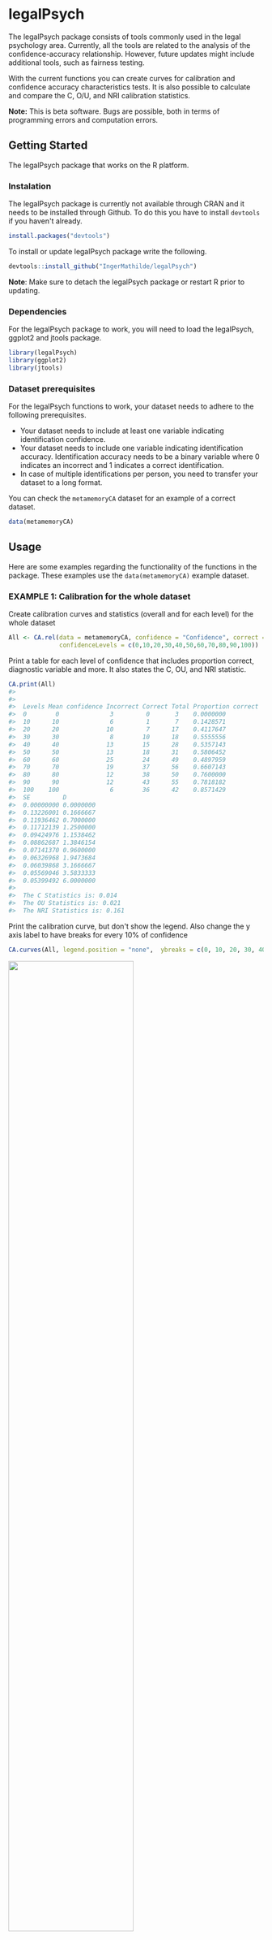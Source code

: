
<!-- README.md is generated from README.Rmd. Please edit that file -->
legalPsych
==========

The legalPsych package consists of tools commonly used in the legal psychology area. Currently, all the tools are related to the analysis of the confidence-accuracy relationship. However, future updates might include additional tools, such as fairness testing.

With the current functions you can create curves for calibration and confidence accuracy characteristics tests. It is also possible to calculate and compare the C, O/U, and NRI calibration statistics.

**Note:** This is beta software. Bugs are possible, both in terms of programming errors and computation errors.

Getting Started
---------------

The legalPsych package that works on the R platform.

### Instalation

The legalPsych package is currently not available through CRAN and it needs to be installed through Github. To do this you have to install `devtools` if you haven't already.

``` r
install.packages("devtools")
```

To install or update legalPsych package write the following.

``` r
devtools::install_github("IngerMathilde/legalPsych")
```

**Note**: Make sure to detach the legalPsych package or restart R prior to updating.

### Dependencies

For the legalPsych package to work, you will need to load the legalPsych, ggplot2 and jtools package.

``` r
library(legalPsych)
library(ggplot2)
library(jtools)
```

### Dataset prerequisites

For the legalPsych functions to work, your dataset needs to adhere to the following prerequisites.

-   Your dataset needs to include at least one variable indicating identification confidence.
-   Your dataset needs to include one variable indicating identification accuracy. Identification accuracy needs to be a binary variable where 0 indicates an incorrect and 1 indicates a correct identification.
-   In case of multiple identifications per person, you need to transfer your dataset to a long format.

You can check the `metamemoryCA` dataset for an example of a correct dataset.

``` r
data(metamemoryCA)
```

Usage
-----

Here are some examples regarding the functionality of the functions in the package. These examples use the `data(metamemoryCA)` example dataset.

### EXAMPLE 1: Calibration for the whole dataset

Create calibration curves and statistics (overall and for each level) for the whole dataset

``` r
All <- CA.rel(data = metamemoryCA, confidence = "Confidence", correct = "ChoiceCorrect", test = "CAL", 
              confidenceLevels = c(0,10,20,30,40,50,60,70,80,90,100))
```

Print a table for each level of confidence that includes proportion correct, diagnostic variable and more. It also states the C, OU, and NRI statistic.

``` r
CA.print(All)
#> 
#>   
#>  Levels Mean confidence Incorrect Correct Total Proportion correct
#>  0        0              3         0       3    0.0000000         
#>  10      10              6         1       7    0.1428571         
#>  20      20             10         7      17    0.4117647         
#>  30      30              8        10      18    0.5555556         
#>  40      40             13        15      28    0.5357143         
#>  50      50             13        18      31    0.5806452         
#>  60      60             25        24      49    0.4897959         
#>  70      70             19        37      56    0.6607143         
#>  80      80             12        38      50    0.7600000         
#>  90      90             12        43      55    0.7818182         
#>  100    100              6        36      42    0.8571429         
#>  SE         D        
#>  0.00000000 0.0000000
#>  0.13226001 0.1666667
#>  0.11936462 0.7000000
#>  0.11712139 1.2500000
#>  0.09424976 1.1538462
#>  0.08862687 1.3846154
#>  0.07141370 0.9600000
#>  0.06326968 1.9473684
#>  0.06039868 3.1666667
#>  0.05569046 3.5833333
#>  0.05399492 6.0000000
#> 
#>  The C Statistics is: 0.014
#>  The OU Statistics is: 0.021
#>  The NRI Statistics is: 0.161
```

Print the calibration curve, but don't show the legend. Also change the y axis label to have breaks for every 10% of confidence

``` r
CA.curves(All, legend.position = "none",  ybreaks = c(0, 10, 20, 30, 40, 50, 60, 70, 80, 90, 100)) 
```

<img src="man/figures/README-EX1 CA.curves-1.png" width="70%" />

### EXAMPLE 2: Compare choosers vs. nonchoosers with collapsed confidence groups and Jackknife SE.

To compare calibration scores for choosers vs. nonchoosers, the `var` variable to the `CA.rel()` function needs to be defined to "ChoiceChooser". "ChoiceChooser" is the variable in the data set that defines whether or not someone is a chooser.

In order to collapse certain confidence levels (e.g., group together the 0, 10, 20 confidence levels), the `confidenceLevels` argument needs to be defined as a list (e.g., `confidenceLevels = list(c(0,20),c(30,40), c(50,60), c(70,80), c(90,100)`).

To attain jackknife SE for the C, OU, NRI statistic,`jack = T` is added to the `CA.rel()` function.

``` r
Choosers <- CA.rel(data = metamemoryCA, confidence = "Confidence", correct = "ChoiceCorrect", 
                   test = "CAL", var = "ChoiceChooser", 
                   confidenceLevels = list(c(0,20),c(30,40), c(50,60), c(70,80), c(90,100)), jack = T)
```

Create calibration curves to compare choosers to nonchoosers for all the different confidence levels.

``` r
CA.curves(Choosers)
```

![](man/figures/README-EX2%20CA.curves-1.png)

Create an overview table of the C, OU and NRI statistic, with 95% CI between brackets

``` r
CA.table(Choosers) 
#>  var           var.levels C                 OU                  
#>  ChoiceChooser NonChooser .036 [.008, .065] -.079 [-.149, -.009]
#>  ChoiceChooser Chooser    .017 [.000, .033]  .101 [ .036,  .166]
#>  NRI               
#>  .026 [-.024, .075]
#>  .180 [ .073, .286]
```

### EXAMPLE 3: Calibration plot when disregarding lower confidence groups

When disregarding lower levels of confidence in the `confidenceLevel` variable, it is important to define the minimum attainable confidence level in the `ConfMin` variable to ensure that the calibration calculations are still accurate. See the difference between `Choosers.no.low.right` and `Choosers.no.low.wrong` calibration tables

``` r
Choosers.no.low.right <- CA.rel(data = metamemoryCA, confidence = "Confidence", 
                                correct = "ChoiceCorrect", test = "CAL", var = "ChoiceChooser", 
                                confidenceLevels = list(c(50,60), c(70,80), c(90,100)), 
                                jack = T, confMin = 0)

Choosers.no.low.wrong <- CA.rel(data = metamemoryCA, confidence = "Confidence", 
                                correct = "ChoiceCorrect", test = "CAL", var = "ChoiceChooser", 
                                confidenceLevels = list(c(50,60), c(70,80), c(90,100)), jack = T)
```

Correctly calculated calibration table

``` r
CA.table(Choosers.no.low.right)
#>  var           var.levels C                  OU                 
#>  ChoiceChooser NonChooser .009 [-.005, .024] -.012 [-.084, .059]
#>  ChoiceChooser Chooser    .021 [ .000, .042]  .140 [ .066, .215]
#>  NRI               
#>  .021 [-.028, .070]
#>  .098 [ .000, .195]
```

Incorrectly calculated calibration table

``` r
CA.table(Choosers.no.low.wrong)
#>  var           var.levels C                 OU                  
#>  ChoiceChooser NonChooser .272 [.194, .349] -.512 [-.584, -.441]
#>  ChoiceChooser Chooser    .131 [.076, .185] -.360 [-.434, -.285]
#>  NRI               
#>  .021 [-.028, .070]
#>  .098 [ .000, .195]
```

### EXAMPLE 4: Compare high vs. low metamemory raters for choosers with adjusted variable names for output

To compare metamemory performance for choosers only it is important to first create a subset of the dataset that only includes choosers

``` r
data.ch <- subset(metamemoryCA, ChoiceChooser == "Chooser")
```

To compare multiple metamemory components simultaneously, the variable names of the metamemory components need to be defined as a vector in the `var` variable. The `var.level` argument makes it possible to compare high with low metamemory raters, while disregarding medium raters. Also to change the dataset variable names (e.g., `Rater.EMS.Eyewitness.Ability` to a name that is more "plot-friendly" (e.g., `EMS Eyewitness Ability`), you can declare new names through the `var.name` argument.

``` r
ch.raters <- CA.rel(data = data.ch, confidence = "Confidence", correct = "ChoiceCorrect", test = "CAL", 
                    var = c("Rater.EMS.Relative.Face.Recognition", "Rater.EMS.Eyewitness.Ability"), 
                    var.names = c("EMS Relative Face Recognition", "EMS Eyewitness Ability"), 
                    var.levels = c('Low', 'High'), 
                    confidenceLevels = list(c(0,20),c(30,40), c(50,60), c(70,80), c(90,100)), jack = T)
```

Create calibration plots which includes the variable names in the legend

``` r
CA.curves(ch.raters, labelVarType = T)
```

![](man/figures/README-EX4%20CA.curves-1.png)![](man/figures/README-EX4%20CA.curves-2.png)

Create a calibrations statistics table

``` r
CA.table(ch.raters)
#>  var                           var.levels C                 
#>  EMS Relative Face Recognition Low        .005 [-.011, .020]
#>  EMS Relative Face Recognition High       .056 [ .007, .105]
#>  EMS Eyewitness Ability        Low        .002 [-.009, .013]
#>  EMS Eyewitness Ability        High       .078 [ .026, .131]
#>  OU                  NRI               
#>   .036 [-.064, .137] .244 [ .059, .429]
#>   .192 [ .086, .299] .247 [-.004, .499]
#>  -.018 [-.115, .078] .318 [ .100, .535]
#>   .247 [ .149, .345] .328 [ .040, .615]
```

Create a 95% CI plot for the calibration statistics to make it easier to inspect overlapping CI

``` r
CA.plotCI(ch.raters)
```

![](man/figures/README-EX4%20CA.plotCI-1.png)![](man/figures/README-EX4%20CA.plotCI-2.png)![](man/figures/README-EX4%20CA.plotCI-3.png)

### EXAMPLE 5: CAC curves

To create CAC curves, the data-frame needs to be subsetted to only include suspect identifications.

``` r
data.CAC <- subset(metamemoryCA, ChoiceValue == "Target")
```

For the `CA.rel()` function, it is important to declare the `test` variable to `test = "CAC"`.

``` r
CAC.raters <- CA.rel(data = data.CAC, confidence = "Confidence", correct = "ChoiceCorrect", test = "CAC", 
                     var = c("Rater.EMS.Relative.Face.Recognition", "Rater.EMS.Eyewitness.Ability"), 
                     var.names = c("EMS Relative Face Recognition", "EMS Eyewitness Ability"), 
                     var.levels = c('Low', 'High'), 
                     confidenceLevels = list(c(0,60), c(70,80), c(90,100)))
```

Plot CAC curves that include the variable name in the legend and where the legend is positioned in the right bottom corner. The error bars of the CAC are the 95% confidence intervals

``` r
CA.curves(CAC.raters, labelVarType = T, legend.position = c(1,0), ybreaks = seq(50, 100, 10)) 
```

![](man/figures/README-EX5%20CA.curves-1.png)![](man/figures/README-EX5%20CA.curves-2.png)

Author
------

Inger van Boeijen

Licence
-------

This package is licensed under the The GNU General Public License v3.0 - see the [LICENSE](LICENSE) file for details

Acknowledgments
---------------

I would like to thank Renan Saraiva for his support in creating this package
